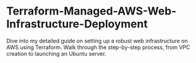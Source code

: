 # Terraform-Managed-AWS-Web-Infrastructure-Deployment
Dive into my detailed guide on setting up a robust web infrastructure on AWS using Terraform. Walk through the step-by-step process, from VPC creation to launching an Ubuntu server. 
